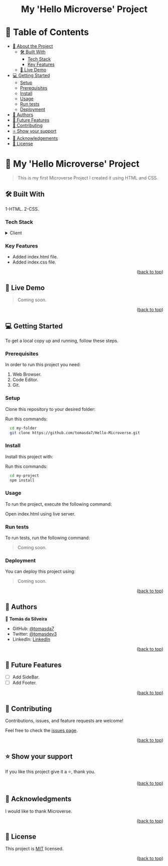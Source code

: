 <a name="readme-top"></a>


<div align="center">
  <h1><b>My 'Hello Microverse' Project</b></h1>
</div>


# 📗 Table of Contents

- [📖 About the Project](#about-project)
  - [🛠 Built With](#built-with)
    - [Tech Stack](#tech-stack)
    - [Key Features](#key-features)
  - [🚀 Live Demo](#live-demo)
- [💻 Getting Started](#getting-started)
  - [Setup](#setup)
  - [Prerequisites](#prerequisites)
  - [Install](#install)
  - [Usage](#usage)
  - [Run tests](#run-tests)
  - [Deployment](#deployment)
- [👥 Authors](#authors)
- [🔭 Future Features](#future-features)
- [🤝 Contributing](#contributing)
- [⭐️ Show your support](#support)
- [🙏 Acknowledgements](#acknowledgements)
- [📝 License](#license)


# 📖 My 'Hello Microverse' Project <a name="about-project"></a>

> This is my first Microverse Project I created it using HTML and CSS.

## 🛠 Built With <a name="built-with"></a>

1-HTML.
2-CSS.

### Tech Stack <a name="tech-stack"></a>

<details>
  <summary>Client</summary>
  <ul>
    <li><a href="https://developer.mozilla.org/es/docs/Web/HTML">HTML</a></li>
    <li><a href="https://developer.mozilla.org/es/docs/Web/CSS">CSS</a></li>
  </ul>
</details>


### Key Features <a name="key-features"></a>


- Added index.html file.
- Added index.css file.

<p align="right">(<a href="#readme-top">back to top</a>)</p>


## 🚀 Live Demo <a name="live-demo"></a>

> Coming soon.

<p align="right">(<a href="#readme-top">back to top</a>)</p>


## 💻 Getting Started <a name="getting-started"></a>

To get a local copy up and running, follow these steps.

### Prerequisites

In order to run this project you need:

1. Web Browser.
2. Code Editor.
3. Git.

### Setup

Clone this repository to your desired folder:

Run this commands:

```sh
  cd my-folder
  git clone https://github.com/tomasda7/Hello-Microverse.git
```


### Install

Install this project with:


Run this commands:

```sh
  cd my-project
  npm install
```


### Usage

To run the project, execute the following command:

Open index.html using live server.

### Run tests

To run tests, run the following command:

> Coming soon.

### Deployment

You can deploy this project using:

> Coming soon.

<p align="right">(<a href="#readme-top">back to top</a>)</p>



## 👥 Authors <a name="authors"></a>


👤 **Tomás da Silveira**

- GitHub: [@tomasda7](https://github.com/tomasda7)
- Twitter: [@tomasdev3](https://twitter.com/tomasdev3)
- LinkedIn: [LinkedIn](https://www.linkedin.com/in/tomas-da-silveira-3793721b7/)

<p align="right">(<a href="#readme-top">back to top</a>)</p>


## 🔭 Future Features <a name="future-features"></a>

- [ ] Add SideBar.
- [ ] Add Footer.

<p align="right">(<a href="#readme-top">back to top</a>)</p>


## 🤝 Contributing <a name="contributing"></a>

Contributions, issues, and feature requests are welcome!

Feel free to check the [issues page](../../issues/).

<p align="right">(<a href="#readme-top">back to top</a>)</p>


## ⭐️ Show your support <a name="support"></a>

If you like this project give it a ⭐️, thank you.

<p align="right">(<a href="#readme-top">back to top</a>)</p>


## 🙏 Acknowledgments <a name="acknowledgements"></a>


I would like to thank Microverse.

<p align="right">(<a href="#readme-top">back to top</a>)</p>


## 📝 License <a name="license"></a>

This project is [MIT](./LICENSE) licensed.


<p align="right">(<a href="#readme-top">back to top</a>)</p>
